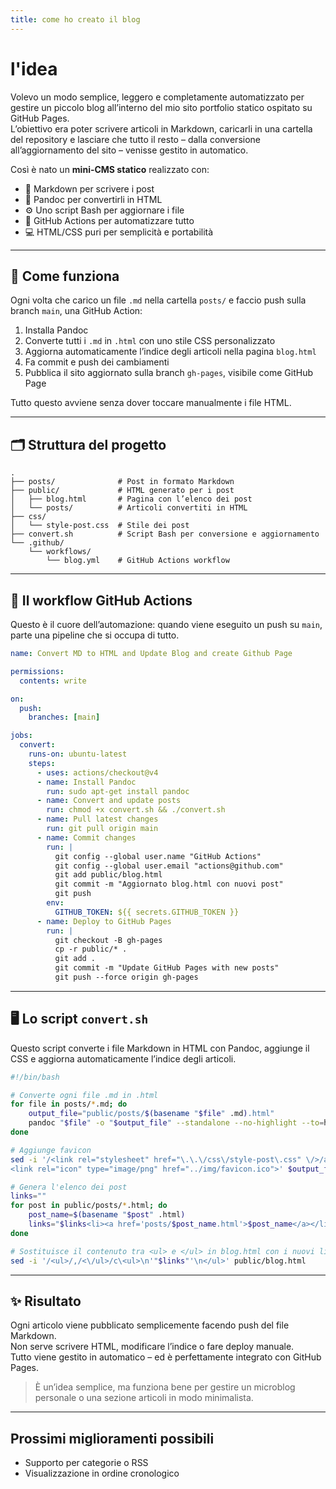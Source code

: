 ```yaml
---
title: come ho creato il blog
---
```


<div class="content">

# l'idea

Volevo un modo semplice, leggero e completamente automatizzato per gestire un piccolo blog all’interno del mio sito portfolio statico ospitato su GitHub Pages.  
L’obiettivo era poter scrivere articoli in Markdown, caricarli in una cartella del repository e lasciare che tutto il resto – dalla conversione all’aggiornamento del sito – venisse gestito in automatico.

Così è nato un **mini-CMS statico** realizzato con:

- 📝 Markdown per scrivere i post
- 🔁 Pandoc per convertirli in HTML
- ⚙️ Uno script Bash per aggiornare i file
- 🤖 GitHub Actions per automatizzare tutto
- 💻 HTML/CSS puri per semplicità e portabilità

---

## 🚀 Come funziona

Ogni volta che carico un file `.md` nella cartella `posts/` e faccio push sulla branch `main`, una GitHub Action:

1. Installa Pandoc
2. Converte tutti i `.md` in `.html` con uno stile CSS personalizzato
3. Aggiorna automaticamente l’indice degli articoli nella pagina `blog.html`
4. Fa commit e push dei cambiamenti
5. Pubblica il sito aggiornato sulla branch `gh-pages`, visibile come GitHub Page

Tutto questo avviene senza dover toccare manualmente i file HTML.

---

## 🗂️ Struttura del progetto

```
.
├── posts/              # Post in formato Markdown
├── public/             # HTML generato per i post
│   ├── blog.html       # Pagina con l’elenco dei post
│   └── posts/          # Articoli convertiti in HTML
├── css/
│   └── style-post.css  # Stile dei post
├── convert.sh          # Script Bash per conversione e aggiornamento
└── .github/
    └── workflows/
        └── blog.yml    # GitHub Actions workflow
```

---

## 🔧 Il workflow GitHub Actions

Questo è il cuore dell’automazione: quando viene eseguito un push su `main`, parte una pipeline che si occupa di tutto.

```yaml
name: Convert MD to HTML and Update Blog and create Github Page

permissions:
  contents: write

on:
  push:
    branches: [main]

jobs:
  convert:
    runs-on: ubuntu-latest
    steps:
      - uses: actions/checkout@v4
      - name: Install Pandoc
        run: sudo apt-get install pandoc
      - name: Convert and update posts
        run: chmod +x convert.sh && ./convert.sh
      - name: Pull latest changes
        run: git pull origin main
      - name: Commit changes
        run: |
          git config --global user.name "GitHub Actions"
          git config --global user.email "actions@github.com"
          git add public/blog.html
          git commit -m "Aggiornato blog.html con nuovi post"
          git push
        env:
          GITHUB_TOKEN: ${{ secrets.GITHUB_TOKEN }}
      - name: Deploy to GitHub Pages
        run: |
          git checkout -B gh-pages
          cp -r public/* .
          git add .
          git commit -m "Update GitHub Pages with new posts"
          git push --force origin gh-pages
```

---

## 🖥️ Lo script `convert.sh`

Questo script converte i file Markdown in HTML con Pandoc, aggiunge il CSS e aggiorna automaticamente l’indice degli articoli.

```bash
#!/bin/bash

# Converte ogni file .md in .html
for file in posts/*.md; do
    output_file="public/posts/$(basename "$file" .md).html"
    pandoc "$file" -o "$output_file" --standalone --no-highlight --to=html5 --css="../css/style-post.css"
done

# Aggiunge favicon
sed -i '/<link rel="stylesheet" href="\.\.\/css\/style-post\.css" \/>/a \
<link rel="icon" type="image/png" href="../img/favicon.ico">' $output_file

# Genera l'elenco dei post
links=""
for post in public/posts/*.html; do
    post_name=$(basename "$post" .html)
    links="$links<li><a href='posts/$post_name.html'>$post_name</a></li>"
done

# Sostituisce il contenuto tra <ul> e </ul> in blog.html con i nuovi link
sed -i '/<ul>/,/<\/ul>/c\<ul>\n'"$links"'\n</ul>' public/blog.html
```

---

## ✨ Risultato

Ogni articolo viene pubblicato semplicemente facendo push del file Markdown.  
Non serve scrivere HTML, modificare l’indice o fare deploy manuale.  
Tutto viene gestito in automatico – ed è perfettamente integrato con GitHub Pages.

> È un’idea semplice, ma funziona bene per gestire un microblog personale o una sezione articoli in modo minimalista.

---

## Prossimi miglioramenti possibili

- Supporto per categorie o RSS
- Visualizzazione in ordine cronologico

</div>